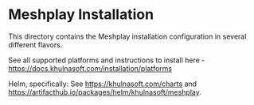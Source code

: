 # Meshplay Installation

This directory contains the Meshplay installation configuration in several different flavors.

See all supported platforms and instructions to install here - https://docs.khulnasoft.com/installation/platforms

Helm, specifically: See https://khulnasoft.com/charts and https://artifacthub.io/packages/helm/khulnasoft/meshplay.
